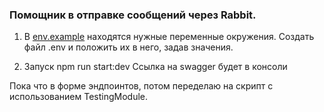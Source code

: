 ### Помощник в отправке сообщений через Rabbit.

1. В [env.example](https://github.com/vladkondakov/rabbitmq-helper/blob/master/.env.example) находятся нужные переменные окружения. Создать файл .env и положить их в него, задав значения.

2. Запуск npm run start:dev
   Ссылка на swagger будет в консоли

Пока что в форме эндпоинтов, потом переделаю на скрипт с использованием TestingModule.
